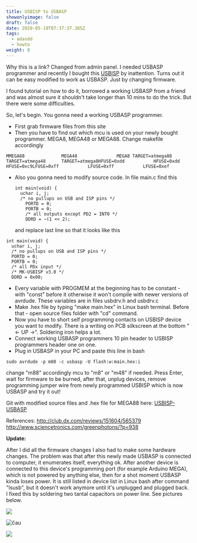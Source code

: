 ```yaml
---
title: USBISP to USBASP
showonlyimage: false
draft: false
date: 2020-05-19T07:37:37.385Z
tags:
  - adasdd
  - howto
weight: 8
---
```

Why this is a link? Changed from admin panel. I needed USBASP programmer and recently I bought this [USBISP](https://www.ebay.com/itm/262136733478) by inattention. Turns out it can be easy modified to work as USBASP. Just by changing firmware.

<!--more-->

I found tutorial on how to do it, borrowed a working USBASP from a friend and was almost sure it shouldn't take longer than 10 mins to do the trick. But there were some difficulties.

So, let's begin. You gonna need a working USBASP programmer.

* First grab firmware files from this site
* Then you have to find out which mcu is used on your newly bought programmer. MEGA8, MEGA48 or MEGA88. Change makefile accordingly

```
MMEGA88              MEGA48               MEGA8 TARGET=atmega88      TARGET=atmega48      TARGET=atmega8HFUSE=0xdd           HFUSE=0xdd           HFUSE=0xc9LFUSE=0xff           LFUSE=0xff           LFUSE=0xef
```

* Also you gonna need to modify source code. In file main.c find this

  ```
  int main(void) {  
    uchar i, j;  
    /* no pullups on USB and ISP pins */
      PORTD = 0;
      PORTB = 0;
      /* all outputs except PD2 = INT0 */
      DDRD = ~(1 << 2);
  ```

  and replace last line so that it looks like this

```
int main(void) {
  uchar i, j;
  /* no pullups on USB and ISP pins */
  PORTD = 0;
  PORTB = 0;
  /* all PDx input */
  /* MK-USBISP v3.0 */
  DDRD = 0x00;
```

* Every variable with PROGMEM at the beginning has to be constant - with "const" before it otherwise it won't compile with newer versions of avrdude. These variables are in files usbdrv.h and usbdrv.c
* Make .hex file by typing "make main.hex" in Linux bash terminal. Before that - open source files folder with "cd" command.
* Now you have to short self programming contacts on USBISP device you want to modify. There is a writing on PCB silkscreen at the bottom "<- UP ->". Soldering iron helps a lot.
* Connect working USBASP programmers 10 pin header to USBISP programmers header one on one.
* Plug in USBASP in your PC and paste this line in bash

`sudo avrdude -p m88 -c usbasp -U flash:w:main.hex:i`

change "m88" accordingly mcu to "m8" or "m48" if needed. Press Enter, wait for firmware to be burned, after that, unplug devices, remove programming jumper wire from newly programmed USBISP which is now USBASP and try it out!

Git with modified source files and .hex file for MEGA88 here: [USBISP-USBASP](https://github.com/edgars-dev/USBISP-USBASP)

References: http://club.dx.com/reviews/151604/565379
http://www.sciencetronics.com/greenphotons/?p=938

**Update:**

After I did all the firmware changes I also had to make some hardware changes. The problem was that after this newly made USBASP is connected to computer, it enumerates itself, everything ok. After another device is connected to this device's programming port (for example Arduino MEGA), which is not powered by anything else, then for a shot moment USBASP kinda loses power. It is still listed in device list in Linux bash after command "lsusb", but it doesn't work anymore until it's unplugged and plugged back.
I fixed this by soldering two tantal capacitors on power line. See pictures below.

![](/img/portfolio/file_001.jpeg)

![čau](/img/about-single-origin.jpg "Īstā bilde")

 ![](/img/portfolio/file_000-1.jpeg)